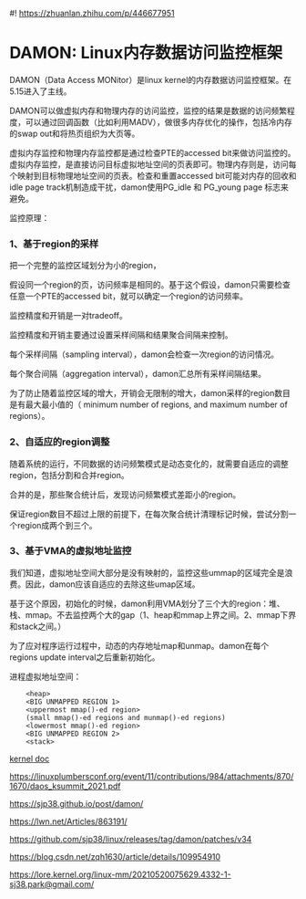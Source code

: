 #! https://zhuanlan.zhihu.com/p/446677951
# DAMON: Linux内存数据访问监控框架

DAMON（Data Access MONitor）是linux kernel的内存数据访问监控框架。在5.15进入了主线。<br/>

DAMON可以做虚拟内存和物理内存的访问监控，监控的结果是数据的访问频繁程度，可以通过回调函数（比如利用MADV），做很多内存优化的操作，包括冷内存的swap out和将热页组织为大页等。<br/>

虚拟内存监控和物理内存监控都是通过检查PTE的accessed bit来做访问监控的。虚拟内存监控，是直接访问目标虚拟地址空间的页表即可。物理内存则是，访问每个映射到目标物理地址空间的页表。检查和重置accessed bit可能对内存的回收和idle page track机制造成干扰，damon使用PG_idle 和 PG_young page 标志来避免。 <br/>

监控原理：

### 1、基于region的采样

把一个完整的监控区域划分为小的region，<br/>

假设同一个region的页，访问频率是相同的。基于这个假设，damon只需要检查任意一个PTE的accessed bit，就可以确定一个region的访问频率。<br/>

监控精度和开销是一对tradeoff。<br/>

监控精度和开销主要通过设置采样间隔和结果聚合间隔来控制。<br/>

每个采样间隔（sampling interval），damon会检查一次region的访问情况。<br/>

每个聚合间隔（aggregation interval），damon汇总所有采样间隔结果。<br/>

为了防止随着监控区域的增大，开销会无限制的增大，damon采样的region数目是有最大最小值的（ minimum number of regions, and maximum number of regions）。<br/>

### 2、自适应的region调整<br/>

随着系统的运行，不同数据的访问频繁模式是动态变化的，就需要自适应的调整region，包括分割和合并region。<br/>

合并的是，那些聚合统计后，发现访问频繁模式差距小的region。<br/>

保证region数目不超过上限的前提下，在每次聚合统计清理标记时候，尝试分割一个region成两个到三个。<br/>

### 3、基于VMA的虚拟地址监控

我们知道，虚拟地址空间大部分是没有映射的，监控这些ummap的区域完全是浪费。因此，damon应该自适应的去除这些umap区域。

基于这个原因，初始化的时候，damon利用VMA划分了三个大的region：堆、栈、mmap。不去监控两个大的gap（1、heap和mmap上界之间。2、mmap下界和stack之间。）<br/>

为了应对程序运行过程中，动态的内存地址map和unmap。damon在每个regions update interval之后重新初始化。<br/>

进程虚拟地址空间：
```
    <heap>
    <BIG UNMAPPED REGION 1>
    <uppermost mmap()-ed region>
    (small mmap()-ed regions and munmap()-ed regions)
    <lowermost mmap()-ed region>
    <BIG UNMAPPED REGION 2>
    <stack>
```






[kernel doc](https://docs.kernel.org/vm/damon/index.html)

https://linuxplumbersconf.org/event/11/contributions/984/attachments/870/1670/daos_ksummit_2021.pdf

https://sjp38.github.io/post/damon/

https://lwn.net/Articles/863191/

https://github.com/sjp38/linux/releases/tag/damon/patches/v34

https://blog.csdn.net/zqh1630/article/details/109954910

https://lore.kernel.org/linux-mm/20210520075629.4332-1-sj38.park@gmail.com/